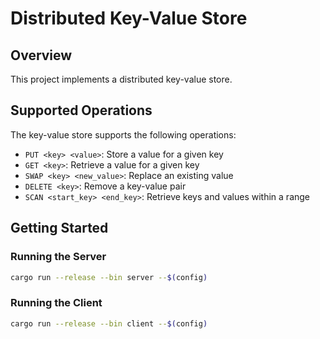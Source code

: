 # Distributed Key-Value Store

## Overview

This project implements a distributed key-value store.

## Supported Operations

The key-value store supports the following operations:

- `PUT <key> <value>`: Store a value for a given key
- `GET <key>`: Retrieve a value for a given key
- `SWAP <key> <new_value>`: Replace an existing value
- `DELETE <key>`: Remove a key-value pair
- `SCAN <start_key> <end_key>`: Retrieve keys and values within a range

## Getting Started

### Running the Server
```bash
cargo run --release --bin server --$(config)
```

### Running the Client
```bash
cargo run --release --bin client --$(config)
```